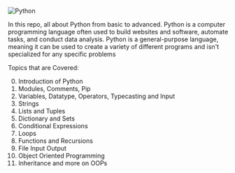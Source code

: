 ![Python](https://pbs.twimg.com/media/FaJ66ryXEAMaPlG?format=jpg&name=medium)

In this repo, all about Python from basic to advanced. Python is a computer programming language often used to build websites and software, automate tasks, and conduct data analysis. Python is a general-purpose language, meaning it can be used to create a variety of different programs and isn't specialized for any specific problems

Topics that are Covered:

0. Introduction of Python
1. Modules, Comments, Pip
2. Variables, Datatype, Operators, Typecasting and Input
3. Strings
4. Lists and Tuples
5. Dictionary and Sets
6. Conditional Expressions
7. Loops
8. Functions and Recursions
9. File Input Output
10. Object Oriented Programming
11. Inheritance and more on OOPs
